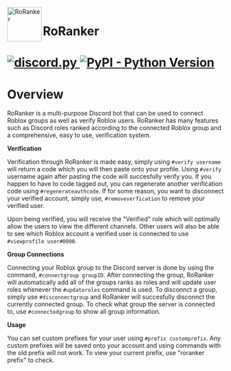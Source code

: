 
<img align="left" width="80" height="80" src="https://user-images.githubusercontent.com/100868154/170111822-218e8d8b-c437-4cf2-bb95-cc846e66a25d.png" alt="RoRanker">
<h1>RoRanker<h1>

<a href="https://github.com/Rapptz/discord.py/">
  <img src="https://img.shields.io/badge/discord-py-blue.svg" alt="discord.py">
</a>
<a href="https://www.python.org/downloads/">
  <img alt="PyPI - Python Version" src="https://img.shields.io/pypi/pyversions/Red-Discordbot">
</a>

# Overview

RoRanker is a multi-purpose Discord bot that can be used to connect Roblox groups as well as verify Roblox users. RoRanker has many features such as Discord roles ranked according to the connected Roblox group and a comprehensive, easy to use, verification system.
  
**Verification**
  
Verification through RoRanker is made easy, simply using `#verify username` will return a code which you will then paste onto your profile. Using `#verify` username again after pasting the code will succesfully verify you. If you happen to have to code tagged out, you can regenerate another verification code using `#regenerateauthcode`. If for some reason, you want to disconnect your verified account, simply use, `#removeverfication` to remove your verified user.
  
Upon being verified, you will receive the "Verified" role which will optimally allow the users to view the different channels. Other users will also be able to see which Roblox account a verified user is connected to use `#viewprofile user#0000`.
  
**Group Connections**
  
Connecting your Roblox group to the Discord server is done by using the command, `#connectgroup groupID`. After connecting the group, RoRanker will automatically add all of the groups ranks as roles and will update user roles whenever the `#updateroles` command is used. To disconnct a group, simply use `#disconnectgroup` and RoRanker will succesfully disconnct the currently connected group. To check what group the server is connected to, use `#connectedgroup` to show all group information.

**Usage**
  
You can set custom prefixes for your user using `#prefix customprefix`. Any custom prefixes will be saved onto your account and using commands with the old prefix will not work. To view your current prefix, use "roranker prefix" to check.
